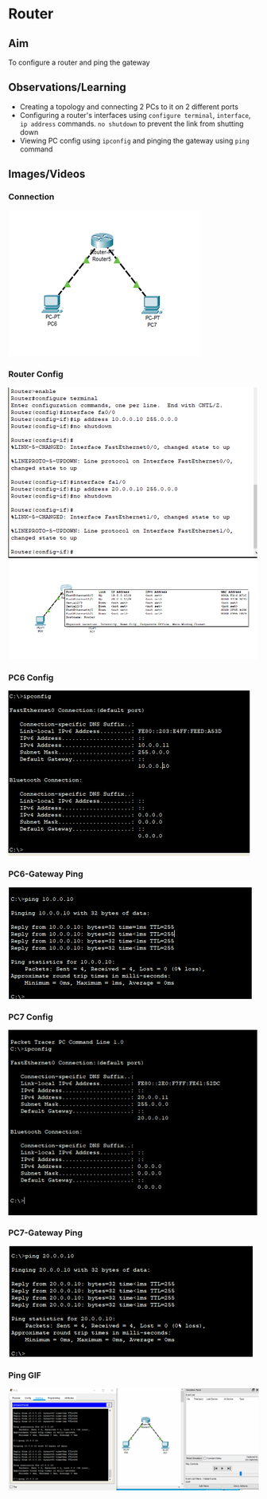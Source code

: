 # Router

## Aim
To configure a router and ping the gateway

## Observations/Learning
- Creating a topology and connecting 2 PCs to it on 2 different ports
- Configuring a router's interfaces using `configure terminal`, `interface`, `ip address` commands. `no shutdown` to prevent the link from shutting down
- Viewing PC config using `ipconfig` and pinging the gateway using `ping` command

## Images/Videos
### Connection
![Connection](connection.png)

### Router Config
![Router Config1](routerconfig1.png)
![Router Config2](routerconfig2.png)

### PC6 Config
![PC6 Config](pc6.png)

### PC6-Gateway Ping
![PC6-Gateway Ping](pc6ping.png)

### PC7 Config
![PC7 Config](pc7.png)

### PC7-Gateway Ping
![PC7-Gateway Ping](pc7ping.png)

### Ping GIF
![Ping](routerping.gif)
